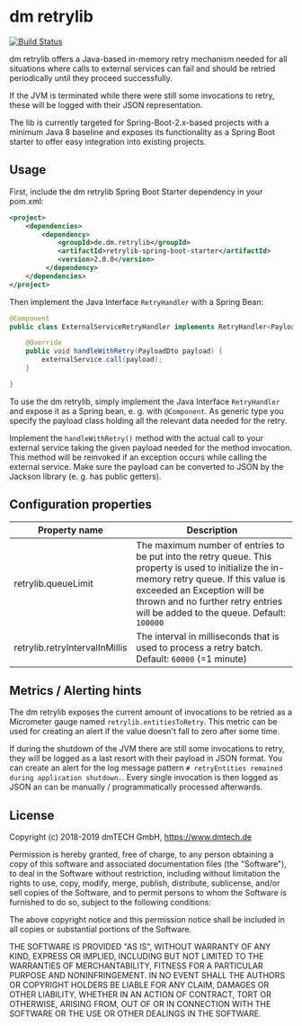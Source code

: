 # dm retrylib

[![Build Status](https://travis-ci.org/dm-drogeriemarkt/retrylib-spring-boot-starter.svg?branch=master)](https://travis-ci.org/dm-drogeriemarkt/retrylib-spring-boot-starter)

dm retrylib offers a Java-based in-memory retry mechanism needed for all situations where calls to external services can fail and should be retried periodically until they proceed successfully. 

If the JVM is terminated while there were still some invocations to retry, these will be logged with their JSON representation.

The lib is currently targeted for Spring-Boot-2.x-based projects with a minimum Java 8 baseline and exposes its functionality as a Spring Boot starter to offer easy integration into existing projects. 

## Usage 

First, include the dm retrylib Spring Boot Starter dependency in your pom.xml:

```xml
<project>
    <dependencies>
        <dependency>
            <groupId>de.dm.retrylib</groupId>
            <artifactId>retrylib-spring-boot-starter</artifactId>
            <version>2.0.0</version>
         </dependency>
    </dependencies>
</project>
```

Then implement the Java Interface `RetryHandler` with a Spring Bean:

```java
@Component
public class ExternalServiceRetryHandler implements RetryHandler<PayloadDto> {

    @Override
    public void handleWithRetry(PayloadDto payload) {
        externalService.call(payload);
    }

}
```

To use the dm retrylib, simply implement the Java Interface `RetryHandler` and expose it as a Spring bean, e. g. with `@Component`. As generic type you specify the payload class holding all the relevant data needed for the retry. 

Implement the `handleWithRetry()` method with the actual call to your external service taking the given payload needed for the method invocation. This method will be reinvoked if an exception occurs while calling the external service. Make sure the payload can be converted to JSON by the Jackson library (e. g. has public getters).
  

## Configuration properties

| Property name  | Description |
| ----------- | ----------- |
| retrylib.queueLimit | The maximum number of entries to be put into the retry queue. This property is used to initialize the in-memory retry queue. If this value is exceeded an Exception will be thrown and no further retry entries will be added to the queue. Default: `100000` |
| retrylib.retryIntervalInMillis | The interval in milliseconds that is used to process a retry batch. Default: `60000` (=1 minute) |


## Metrics / Alerting hints

The dm retrylib exposes the current amount of invocations to be retried as a Micrometer gauge named `retrylib.entitiesToRetry`. This metric can be used for creating an alert if the value doesn't fall to zero after some time. 

If during the shutdown of the JVM there are still some invocations to retry, they will be logged as a last resort with their payload in JSON format. You can create an alert for the log message pattern `# retryEntities remained during application shutdown.`.
Every single invocation is then logged as JSON an can be manually / programmatically processed afterwards.

## License

Copyright (c) 2018-2019 dmTECH GmbH, https://www.dmtech.de

Permission is hereby granted, free of charge, to any person obtaining a copy
of this software and associated documentation files (the "Software"), to deal
in the Software without restriction, including without limitation the rights
to use, copy, modify, merge, publish, distribute, sublicense, and/or sell
copies of the Software, and to permit persons to whom the Software is
furnished to do so, subject to the following conditions:

The above copyright notice and this permission notice shall be included in all
copies or substantial portions of the Software.

THE SOFTWARE IS PROVIDED "AS IS", WITHOUT WARRANTY OF ANY KIND, EXPRESS OR
IMPLIED, INCLUDING BUT NOT LIMITED TO THE WARRANTIES OF MERCHANTABILITY,
FITNESS FOR A PARTICULAR PURPOSE AND NONINFRINGEMENT. IN NO EVENT SHALL THE
AUTHORS OR COPYRIGHT HOLDERS BE LIABLE FOR ANY CLAIM, DAMAGES OR OTHER
LIABILITY, WHETHER IN AN ACTION OF CONTRACT, TORT OR OTHERWISE, ARISING FROM,
OUT OF OR IN CONNECTION WITH THE SOFTWARE OR THE USE OR OTHER DEALINGS IN THE
SOFTWARE.